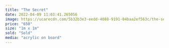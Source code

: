 ```yaml
---
title: "The Secret"
date: 2022-04-09 11:03:41.265056
image: https://ucarecdn.com/5b32b3e3-eedd-4088-9191-04baa2ef563c/the-secret.jpg
price: "650"
size: "1m x 1m"
sold: "Sold"
media: "acrylic on board"
---
```


